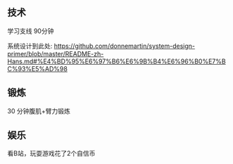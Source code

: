 ## 技术
学习支线 90分钟

系统设计到此处: https://github.com/donnemartin/system-design-primer/blob/master/README-zh-Hans.md#%E4%BD%95%E6%97%B6%E6%9B%B4%E6%96%B0%E7%BC%93%E5%AD%98

## 锻炼
30 分钟腹肌+臂力锻炼

## 娱乐
看B站，玩耍游戏花了2个自信币